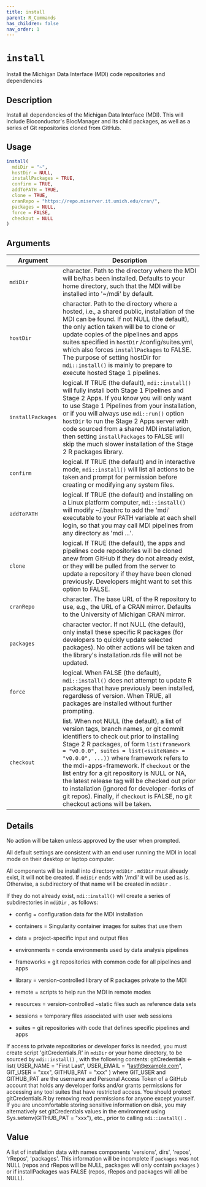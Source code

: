 ```yaml
---
title: install
parent: R_Commands
has_children: false
nav_order: 1
---
```


<!-- FILE GENERATED BY document.R - DO NOT EDIT MANUALLY -->

# `install`

Install the Michigan Data Interface (MDI) code repositories and dependencies


## Description

Install all dependencies of the Michigan Data Interface (MDI). This will
 include Bioconductor's BiocManager and its child packages, as well as a
 series of Git repositories cloned from GitHub.


## Usage

```r
install(
  mdiDir = "~",
  hostDir = NULL,
  installPackages = TRUE,
  confirm = TRUE,
  addToPATH = TRUE,
  clone = TRUE,
  cranRepo = "https://repo.miserver.it.umich.edu/cran/",
  packages = NULL,
  force = FALSE,
  checkout = NULL
)
```


## Arguments

Argument      |Description
------------- |----------------
`mdiDir`     |     character. Path to the directory where the MDI will be/has been installed. Defaults to your home directory, such that the MDI will be installed into '~/mdi' by default.
`hostDir`     |     character. Path to the directory where a hosted, i.e., a shared public, installation of the MDI can be found. If not NULL (the default), the only action taken will be to clone or update copies of the pipelines and apps suites specified in `hostDir` /config/suites.yml, which also forces `installPackages` to FALSE. The purpose of setting hostDir for `mdi::install()` is mainly to prepare to execute hosted Stage 1 pipelines.
`installPackages`     |     logical. If TRUE (the default), `mdi::install()`  will fully install both Stage 1 Pipelines and Stage 2 Apps. If you know you will only want to use Stage 1 Pipelines from your installation, or if you will always use `mdi::run()` option `hostDir` to run the Stage 2 Apps server with code sourced from a shared MDI installation, then setting `installPackages` to FALSE will skip the much slower installation of the Stage 2 R packages library.
`confirm`     |     logical. If TRUE (the default) and in interactive mode, `mdi::install()` will list all actions to be taken and prompt for permission before creating or modifying any system files.
`addToPATH`     |     logical. If TRUE (the default) and installing on a Linux platform computer, `mdi::install()` will modify ~/.bashrc to add the 'mdi' executable to your PATH variable at each shell login, so that you may call MDI pipelines from any directory as 'mdi ...'.
`clone`     |     logical. If TRUE (the default), the apps and pipelines code repositories will be cloned anew from GitHub if they do not already exist, or they will be pulled from the server to update a repository if they have been cloned previously. Developers might want to set this option to FALSE.
`cranRepo`     |     character. The base URL of the R repository to use, e.g., the URL of a CRAN mirror. Defaults to the University of Michigan CRAN mirror.
`packages`     |     character vector. If not NULL (the default), only install these specific R packages (for developers to quickly update selected packages). No other actions will be taken and the library's installation.rds file will not be updated.
`force`     |     logical.  When FALSE (the default), `mdi::install()`  does not attempt to update R packages that have previously been installed, regardless of version. When TRUE, all packages are installed without further prompting.
`checkout`     |     list.  When not NULL (the default), a list of version tags, branch names, or git commit identifiers to check out prior to installing Stage 2 R packages, of form `list(framework = "v0.0.0", suites = list(<suiteName> = "v0.0.0", ...))`  where framework refers to the mdi-apps-framework. If `checkout` or the list entry for a git repository is NULL or NA, the latest release tag will be checked out prior to installation (ignored for developer-forks of git repos). Finally, if `checkout` is FALSE, no git checkout actions will be taken.


## Details

No action will be taken unless approved by the user when prompted.
 
 All default settings are consistent with an end user running the MDI in
 local mode on their desktop or laptop computer.
 
 All components will be install into directory `mdiDir` .
 `mdiDir` must already exist, it will not be created.
 If `mdiDir` ends with '/mdi' it will be used as is. Otherwise,
 a subdirectory of that name will be created in `mdiDir` .
 
 If they do not already exist, `mdi::install()` will create a series
 of subdirectories in `mdiDir` , as follows:
   

*  config = configuration data for the MDI installation  

*  containers = Singularity container images for suites that use them  

*  data = project-specific input and output files  

*  environments = conda environments used by data analysis pipelines  

*  frameworks = git repositories with common code for all pipelines and apps  

*  library = version-controlled library of R packages private to the MDI  

*  remote = scripts to help run the MDI in remote modes  

*  resources = version-controlled ~static files such as reference data sets  

*  sessions = temporary files associated with user web sessions  

*  suites = git repositories with code that defines specific pipelines and apps 
 
 If access to private repositories or developer forks is needed, you must
 create script 'gitCredentials.R' in `mdiDir` or your home directory,
 to be sourced by `mdi::install()` , with the following contents:
 gitCredentials <- list(
 USER_NAME  = "First Last",
 USER_EMAIL = "lastf@example.com",
 GIT_USER   = "xxx",
 GITHUB_PAT = "xxx"
 )
 where GIT_USER and GITHUB_PAT are the username and Personal Access
 Token of a GitHub account that holds any developer forks and/or grants
 permissions for accessing any tool suites that have restricted access.
 You should protect gitCredentials.R by removing read permissions for
 anyone except yourself. If you are uncomfortable storing sensitive
 information on disk, you may alternatively set gitCredentials values
 in the environment using Sys.setenv(GITHUB_PAT = "xxx"), etc., prior to
 calling `mdi::install()` .


## Value

A list of installation data with names components 'versions', dirs',
 'repos', 'rRepos', 'packages'. This information will be incomplete if
 `packages` was not NULL (repos and rRepos will be NULL, packages will
 only contain `packages` ) or if installPackages was FALSE (repos, rRepos
 and packages will all be NULL).


